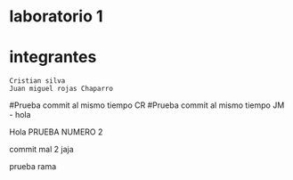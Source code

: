 
# laboratorio 1
# integrantes 
    Cristian silva
    Juan miguel rojas Chaparro 

#Prueba commit al mismo tiempo CR
#Prueba commit al mismo tiempo JM - hola

Hola PRUEBA NUMERO 2


commit mal 2 jaja

prueba rama 

